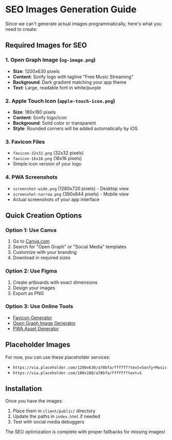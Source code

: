 # SEO Images Generation Guide

Since we can't generate actual images programmatically, here's what you need to create:

## Required Images for SEO

### 1. Open Graph Image (`og-image.png`)
- **Size**: 1200x630 pixels
- **Content**: Sonfy logo with tagline "Free Music Streaming"
- **Background**: Dark gradient matching your app theme
- **Text**: Large, readable font in white/purple

### 2. Apple Touch Icon (`apple-touch-icon.png`)
- **Size**: 180x180 pixels
- **Content**: Sonfy logo/icon
- **Background**: Solid color or transparent
- **Style**: Rounded corners will be added automatically by iOS

### 3. Favicon Files
- `favicon-32x32.png` (32x32 pixels)
- `favicon-16x16.png` (16x16 pixels)
- Simple icon version of your logo

### 4. PWA Screenshots
- `screenshot-wide.png` (1280x720 pixels) - Desktop view
- `screenshot-narrow.png` (390x844 pixels) - Mobile view
- Actual screenshots of your app interface

## Quick Creation Options

### Option 1: Use Canva
1. Go to [Canva.com](https://canva.com)
2. Search for "Open Graph" or "Social Media" templates
3. Customize with your branding
4. Download in required sizes

### Option 2: Use Figma
1. Create artboards with exact dimensions
2. Design your images
3. Export as PNG

### Option 3: Use Online Tools
- [Favicon Generator](https://favicon.io/)
- [Open Graph Image Generator](https://www.opengraph.xyz/)
- [PWA Asset Generator](https://tools.crawlink.com/tools/pwa-icon-generator/)

## Placeholder Images
For now, you can use these placeholder services:
- `https://via.placeholder.com/1200x630/a78bfa/ffffff?text=Sonfy+Music`
- `https://via.placeholder.com/180x180/a78bfa/ffffff?text=S`

## Installation
Once you have the images:
1. Place them in `client/public/` directory
2. Update the paths in `index.html` if needed
3. Test with social media debuggers

The SEO optimization is complete with proper fallbacks for missing images!